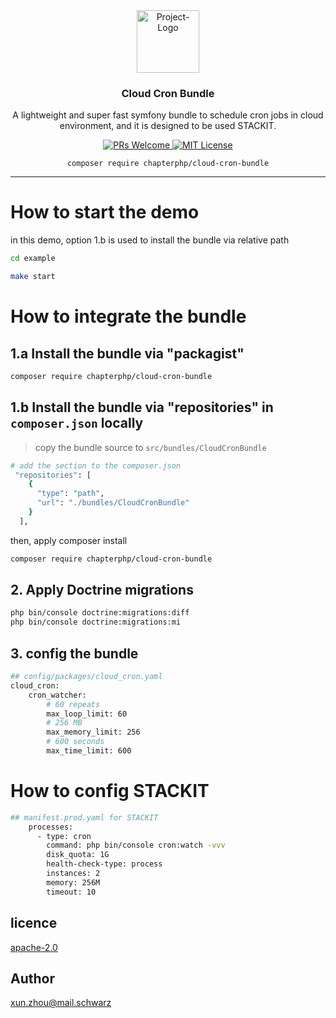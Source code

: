 <div align="center">
  <img src="https://dev.azure.com/schwarzit/a93859d1-1284-447d-9b34-67bc9cd2f7e4/_apis/git/repositories/3a9cd60d-5dda-4af1-9e59-a1f9385e2e3c/items?path=/docs/cron.png&versionDescriptor%5BversionOptions%5D=0&versionDescriptor%5BversionType%5D=0&versionDescriptor%5Bversion%5D=main&resolveLfs=true&%24format=octetStream&api-version=5.0" width=100 alt="Project-Logo"/>
  <h3>Cloud Cron Bundle</h3>
  <p>A lightweight and super fast symfony bundle to schedule cron jobs in cloud environment, and it is designed to 
be used STACKIT.</p>

  <p>
    <a href="#">
      <img src="https://img.shields.io/badge/PRs-Welcome-brightgreen.svg?style=flat-square" alt="PRs Welcome">
    </a>
    <a href="#">
      <img src="https://img.shields.io/badge/License-MIT-brightgreen.svg?style=flat-square" alt="MIT License">
    </a>
  </p>

  `composer require chapterphp/cloud-cron-bundle`
</div>

---

# How to start the demo
in this demo, option 1.b is used to install the bundle via relative path
```bash
cd example

make start
```

# How to integrate the bundle
## 1.a Install the bundle via "packagist"
```bash
composer require chapterphp/cloud-cron-bundle
```

## 1.b Install the bundle via "repositories" in `composer.json` locally
> copy the bundle source to `src/bundles/CloudCronBundle`

```bash
# add the section to the composer.json
 "repositories": [
    {
      "type": "path",
      "url": "./bundles/CloudCronBundle"
    }
  ],

```

then, apply composer install
```bash
composer require chapterphp/cloud-cron-bundle
```

## 2. Apply Doctrine migrations
```bash
php bin/console doctrine:migrations:diff
php bin/console doctrine:migrations:mi
```

## 3. config the bundle
```bash
## config/packages/cloud_cron.yaml
cloud_cron:
    cron_watcher:
        # 60 repeats
        max_loop_limit: 60
        # 256 MB
        max_memory_limit: 256
        # 600 seconds
        max_time_limit: 600
```

# How to config STACKIT
```bash
## manifest.prod.yaml for STACKIT
    processes:
      - type: cron
        command: php bin/console cron:watch -vvv
        disk_quota: 1G
        health-check-type: process
        instances: 2
        memory: 256M
        timeout: 10
```

## licence

[apache-2.0](https://choosealicense.com/licenses/apache-2.0/)

## Author
xun.zhou@mail.schwarz
